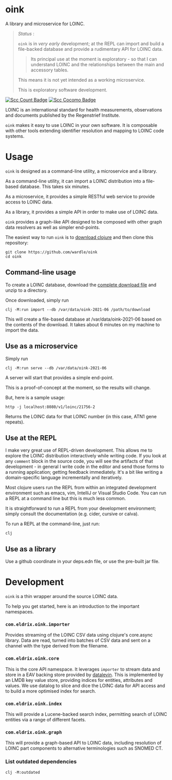 # oink

A library and microservice for LOINC.

> *Status* : 
>
> `oink` is in *very early* development; at the REPL can import and build a file-backed
> database and provide a rudimentary API for LOINC data.
>
> > Its principal use at the moment is exploratory - so that I can understand 
> LOINC and the relationships between the main and accessory tables. 
>
> This means it is not yet intended as a working microservice. 
> 
> This is exploratory software development. 



[![Scc Count Badge](https://sloc.xyz/github/wardle/oink)](https://github.com/wardle/oink/)
[![Scc Cocomo Badge](https://sloc.xyz/github/wardle/oink?category=cocomo&avg-wage=100000)](https://github.com/wardle/oink/)


LOINC is an international standard for health measurements, observations and 
documents published by the Regenstrief Institute.

`oink` makes it easy to use LOINC in your own software. It is composable with
other tools extending identifier resolution and mapping to LOINC code
systems. 

# Usage

`oink` is designed as a command-line utility, a microservice and a library.

As a command-line utility, it can import a LOINC distribution into a file-based
database. This takes six minutes.

As a microservice, it provides a simple RESTful web service to provide access
to LOINC data.

As a library, it provides a simple API in order to make use of LOINC data.

`oink` provides a graph-like API designed to be composed with other graph data
resolvers as well as simpler end-points.

The easiest way to run `oink` is to [download clojure](https://clojure.org/guides/getting_started)
and then clone this repository:

```shell
git clone https://github.com/wardle/oink
cd oink
```

## Command-line usage

To create a LOINC database, download the [complete download file](https://loinc.org/download/loinc-and-relma-complete-download-file/) and unzip to a 
directory.

Once downloaded, simply run
```shell
clj -M:run import --db /var/data/oink-2021-06 /path/to/download
```

This will create a file-based database at 
/var/data/oink-2021-06 based on the contents of the download. It takes
about 6 minutes on my machine to import the data.

## Use as a microservice

Simply run 

```shell
clj -M:run serve --db /var/data/oink-2021-06
```

A server will start that provides a simple end-point. 

This is a proof-of-concept at the moment, so the results will change.

But, here is a sample usage:

```shell
http -j localhost:8080/v1/loinc/21756-2
```

Returns the LOINC data for that LOINC number (in this case, ATN1 gene repeats).



## Use at the REPL

I make very great use of REPL-driven development. This allows me to explore the
LOINC distribution interactively while writing code. If you look at any `comment`
block in the source code, you will see the artifacts of that development - 
in general I write code in the editor and send those forms to a running 
application; getting feedback immediately. It's a bit like writing a domain-specific
language incrementally and iteratively.

Most clojure users run the REPL from within an integrated development 
environment such as emacs, vim, IntelliJ or Visual Studio Code. You can run 
a REPL at a command line but this is much less common.

It is straightforward to run a REPL from your development environment; simply
consult the documentation (e.g. cider, cursive or calva).

To run a REPL at the command-line, just run:

```shell
clj
```

## Use as a library

Use a github coordinate in your deps.edn file, or use the pre-built jar
file. 

# Development

`oink` is a thin wrapper around the source LOINC data. 

To help you get started, here is an introduction to the important namespaces.

### `com.eldrix.oink.importer`

Provides streaming of the LOINC CSV data using clojure's core.async library. 
Data are read, turned into batches of CSV data and sent on a channel with the 
type derived from the filename. 

### `com.eldrix.oink.core`

This is the core API namespace. It leverages `importer` to stream data and
store in a EAV backing store provided by [datalevin](https://github.com/juji-io/datalevin). 
This is implemented by an LMDB key value store, providing indices for entities, 
attributes and values. We use datalog to slice and dice the LOINC data for API 
access and to build a more optimised index for search.

### `com.eldrix.oink.index`

This will provide a Lucene-backed search index, permitting search of LOINC
entities via a range of different facets. 

### `com.eldrix.oink.graph`

This will provide a graph-based API to LOINC data, including resolution of 
LOINC part components to alternative terminologies such as SNOMED CT.

### List outdated dependencies

```shell
clj -M:outdated
```
